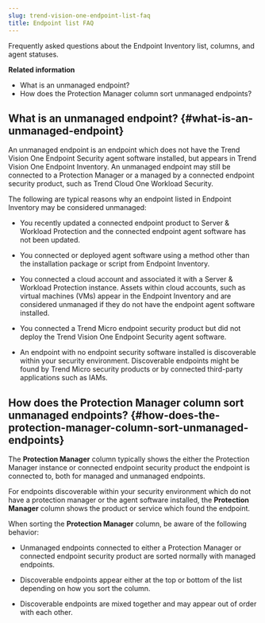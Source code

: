 ```yaml
---
slug: trend-vision-one-endpoint-list-faq
title: Endpoint list FAQ
---
```


Frequently asked questions about the Endpoint Inventory list, columns, and agent statuses.

**Related information**

- What is an unmanaged endpoint?
- How does the Protection Manager column sort unmanaged endpoints?

## What is an unmanaged endpoint? {#what-is-an-unmanaged-endpoint}

An unmanaged endpoint is an endpoint which does not have the Trend Vision One Endpoint Security agent software installed, but appears in Trend Vision One Endpoint Inventory. An unmanaged endpoint may still be connected to a Protection Manager or a managed by a connected endpoint security product, such as Trend Cloud One Workload Security.

The following are typical reasons why an endpoint listed in Endpoint Inventory may be considered unmanaged:

- You recently updated a connected endpoint product to Server & Workload Protection and the connected endpoint agent software has not been updated.

- You connected or deployed agent software using a method other than the installation package or script from Endpoint Inventory.

- You connected a cloud account and associated it with a Server & Workload Protection instance. Assets within cloud accounts, such as virtual machines (VMs) appear in the Endpoint Inventory and are considered unmanaged if they do not have the endpoint agent software installed.

- You connected a Trend Micro endpoint security product but did not deploy the Trend Vision One Endpoint Security agent software.

- An endpoint with no endpoint security software installed is discoverable within your security environment. Discoverable endpoints might be found by Trend Micro security products or by connected third-party applications such as IAMs.

## How does the Protection Manager column sort unmanaged endpoints? {#how-does-the-protection-manager-column-sort-unmanaged-endpoints}

The **Protection Manager** column typically shows the either the Protection Manager instance or connected endpoint security product the endpoint is connected to, both for managed and unmanaged endpoints.

For endpoints discoverable within your security environment which do not have a protection manager or the agent software installed, the **Protection Manager** column shows the product or service which found the endpoint.

When sorting the **Protection Manager** column, be aware of the following behavior:

- Unmanaged endpoints connected to either a Protection Manager or connected endpoint security product are sorted normally with managed endpoints.

- Discoverable endpoints appear either at the top or bottom of the list depending on how you sort the column.

- Discoverable endpoints are mixed together and may appear out of order with each other.
